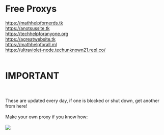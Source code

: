 # Free Proxys
<a href="https://mathhelpfornerds.tk" target="_blank">https://mathhelpfornerds.tk</a>
<br>
<a href="https://anotsussite.tk" target="_blank">https://anotsussite.tk</a>
<br>
<a href="https://techhelpforanyone.org" target="_blank">https://techhelpforanyone.org</a>
<br>
<a href="https://agreatwebsite.tk" target="_blank">https://agreatwebsite.tk</a>
<br>
<a href="https://mathhelpforall.ml" target="_blank">https://mathhelpforall.ml</a>
<br>
<a href="https://ultraviolet-node.techunknown21.repl.co/" target="_blank">https://ultraviolet-node.techunknown21.repl.co/</a>
<br>
<br>
# IMPORTANT
<br>
<br>
These are updated every day, if one is blocked or shut down, get another from here!
<br>
<br>
Make your own proxy if you know how:
<br>
<br>
<a href="https://www.replit.com/github/TechUnknown21/Ultraviolet-Node-Template">
<img src="https://raw.githubusercontent.com/BinBashBanana/deploy-buttons/master/buttons/remade/replit.svg">
</a>
<br>
<br>
